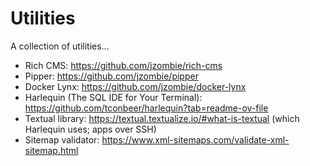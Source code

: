 # Utilities

A collection of utilities...

- Rich CMS: https://github.com/jzombie/rich-cms
- Pipper: https://github.com/jzombie/pipper
- Docker Lynx: https://github.com/jzombie/docker-lynx
- Harlequin (The SQL IDE for Your Terminal): https://github.com/tconbeer/harlequin?tab=readme-ov-file
- Textual library: https://textual.textualize.io/#what-is-textual (which Harlequin uses; apps over SSH)
- Sitemap validator: https://www.xml-sitemaps.com/validate-xml-sitemap.html

